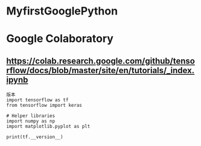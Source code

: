 # MyfirstGooglePython

# Google Colaboratory
## https://colab.research.google.com/github/tensorflow/docs/blob/master/site/en/tutorials/_index.ipynb

```
版本
import tensorflow as tf
from tensorflow import keras

# Helper libraries
import numpy as np
import matplotlib.pyplot as plt

print(tf.__version__)
```
